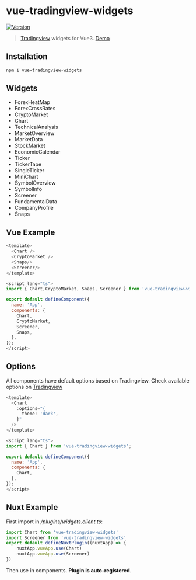 # vue-tradingview-widgets

<a href="https://www.npmjs.com/package/vue-tradingview-widgets"><img src="https://img.shields.io/npm/v/vue-tradingview-widgets.svg" alt="Version"></a>

> [Tradingview](https://www.tradingview.com/widget/) widgets for Vue3. [Demo](https://ehsan-shv.github.io/vue-tradingviewWidgets/)

## Installation

```bash
npm i vue-tradingview-widgets
```

## Widgets

-   ForexHeatMap
-   ForexCrossRates
-   CryptoMarket
-   Chart
-   TechnicalAnalysis
-   MarketOverview
-   MarketData
-   StockMarket
-   EconomicCalendar
-   Ticker
-   TickerTape
-   SingleTicker
-   MiniChart
-   SymbolOverview
-   SymbolInfo
-   Screener
-   FundamentalData
-   CompanyProfile
-   Snaps

## Vue Example

```js
<template>
  <Chart />
  <CryptoMarket />
  <Snaps/>
  <Screener/>
</template>

<script lang="ts">
import { Chart,CryptoMarket, Snaps, Screener } from 'vue-tradingview-widgets';

export default defineComponent({
  name: 'App',
  components: {
    Chart,
    CryptoMarket,
    Screener,
    Snaps,
  },
});
</script>
```

## Options

All components have default options based on Tradingview. Check available options on [Tradingview](https://www.tradingview.com/widget/)

```js
<template>
  <Chart
    :options="{
      theme: 'dark',
    }"
  />
</template>

<script lang="ts">
import { Chart } from 'vue-tradingview-widgets';

export default defineComponent({
  name: 'App',
  components: {
    Chart,
  },
});
</script>
```

## Nuxt Example

First import in _/plugins/widgets.client.ts_:

```js
import Chart from 'vue-tradingview-widgets'
import Screener from 'vue-tradingview-widgets'
export default defineNuxtPlugin((nuxtApp) => {
    nuxtApp.vueApp.use(Chart)
    nuxtApp.vueApp.use(Screener)
})
```

Then use in components. **Plugin is auto-registered**.
